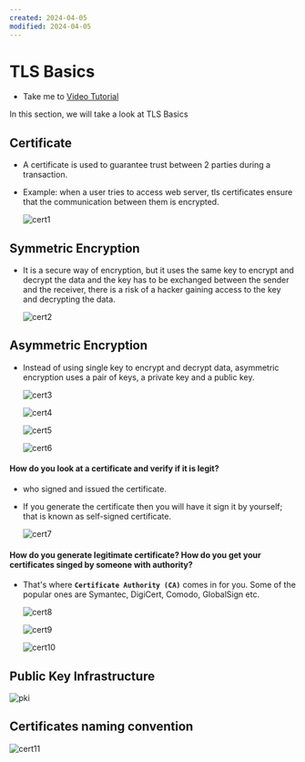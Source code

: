 ```yaml
---
created: 2024-04-05
modified: 2024-04-05
---
```

# TLS Basics
  - Take me to [Video Tutorial](https://kodekloud.com/topic/tls-basics/)
  
In this section, we will take a look at TLS Basics

## Certificate
- A certificate is used to guarantee trust between 2 parties during a transaction.
- Example: when a user tries to access web server, tls certificates ensure that the communication between them is encrypted.

  ![cert1](cert1.PNG)
  
  
## Symmetric Encryption
- It is a secure way of encryption, but it uses the same key to encrypt and decrypt the data and the key has to be exchanged between the sender and the receiver, there is a risk of a hacker gaining access to the key and decrypting the data.

  ![cert2](cert2.PNG)
  
## Asymmetric Encryption
- Instead of using single key to encrypt and decrypt data, asymmetric encryption uses a pair of keys, a private key and a public key.

  ![cert3](cert3.PNG)
  
  ![cert4](cert4.PNG)
  
  ![cert5](cert5.PNG)
  
  ![cert6](cert6.PNG)
  

#### How do you look at a certificate and verify if it is legit?
- who signed and issued the certificate.
- If you generate the certificate then you will have it sign it by yourself; that is known as self-signed certificate.

  ![cert7](cert7.PNG)
  
#### How do you generate legitimate certificate? How do you get your certificates singed by someone with authority?
- That's where **`Certificate Authority (CA)`** comes in for you. Some of the popular ones are Symantec, DigiCert, Comodo, GlobalSign etc.

  ![cert8](cert8.PNG)
  
  ![cert9](cert9.PNG)
  
  ![cert10](cert10.PNG)
  
## Public Key Infrastructure
   
   ![pki](pki.PNG)
   
## Certificates naming convention

  ![cert11](cert11.PNG)
  
  

  
   

  
  
  

  
  
  
  
  
  

  
  
